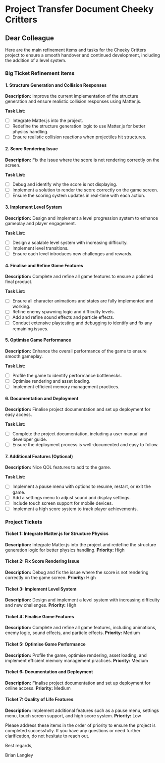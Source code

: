 # Project Transfer Document Cheeky Critters

## Dear Colleague

Here are the main refinement items and tasks for the Cheeky Critters project to ensure a smooth handover and continued development, including the addition of a level system.

### Big Ticket Refinement Items

#### 1. Structure Generation and Collision Responses
**Description:** Improve the current implementation of the structure generation and ensure realistic collision responses using Matter.js.

**Task List:**
- [ ] Integrate Matter.js into the project.
- [ ] Redefine the structure generation logic to use Matter.js for better physics handling.
- [ ] Ensure realistic collision reactions when projectiles hit structures.

#### 2. Score Rendering Issue
**Description:** Fix the issue where the score is not rendering correctly on the screen.

**Task List:**
- [ ] Debug and identify why the score is not displaying.
- [ ] Implement a solution to render the score correctly on the game screen.
- [ ] Ensure the scoring system updates in real-time with each action.

#### 3. Implement Level System
**Description:** Design and implement a level progression system to enhance gameplay and player engagement.

**Task List:**
- [ ] Design a scalable level system with increasing difficulty.
- [ ] Implement level transitions.
- [ ] Ensure each level introduces new challenges and rewards.

#### 4. Finalise and Refine Game Features
**Description:** Complete and refine all game features to ensure a polished final product.

**Task List:**
- [ ] Ensure all character animations and states are fully implemented and working.
- [ ] Refine enemy spawning logic and difficulty levels.
- [ ] Add and refine sound effects and particle effects.
- [ ] Conduct extensive playtesting and debugging to identify and fix any remaining issues.

#### 5. Optimise Game Performance
**Description:** Enhance the overall performance of the game to ensure smooth gameplay.

**Task List:**
- [ ] Profile the game to identify performance bottlenecks.
- [ ] Optimise rendering and asset loading.
- [ ] Implement efficient memory management practices.

#### 6. Documentation and Deployment
**Description:** Finalise project documentation and set up deployment for easy access.

**Task List:**
- [ ] Complete the project documentation, including a user manual and developer guide.
- [ ] Ensure the deployment process is well-documented and easy to follow.

#### 7. Additional Features (Optional)
**Description:** Nice QOL features to add to the game.

**Task List:**
- [ ] Implement a pause menu with options to resume, restart, or exit the game.
- [ ] Add a settings menu to adjust sound and display settings.
- [ ] Include touch screen support for mobile devices.
- [ ] Implement a high score system to track player achievements.

### Project Tickets

#### Ticket 1: Integrate Matter.js for Structure Physics
**Description:** Integrate Matter.js into the project and redefine the structure generation logic for better physics handling.
**Priority:** High

#### Ticket 2: Fix Score Rendering Issue
**Description:** Debug and fix the issue where the score is not rendering correctly on the game screen.
**Priority:** High

#### Ticket 3: Implement Level System
**Description:** Design and implement a level system with increasing difficulty and new challenges.
**Priority:** High

#### Ticket 4: Finalise Game Features
**Description:** Complete and refine all game features, including animations, enemy logic, sound effects, and particle effects.
**Priority:** Medium

#### Ticket 5: Optimise Game Performance
**Description:** Profile the game, optimise rendering, asset loading, and implement efficient memory management practices.
**Priority:** Medium

#### Ticket 6: Documentation and Deployment
**Description:** Finalise project documentation and set up deployment for online access.
**Priority:** Medium

#### Ticket 7: Quality of Life Features
**Description:** Implement additional features such as a pause menu, settings menu, touch screen support, and high score system.
**Priority:** Low

Please address these items in the order of priority to ensure the project is completed successfully. If you have any questions or need further clarification, do not hesitate to reach out.

Best regards,

Brian Langley